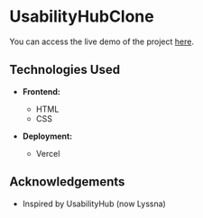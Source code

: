 # UsabilityHubClone

You can access the live demo of the project [here](https://usability-hub-lyssna-clone.vercel.app/).

## Technologies Used
- **Frontend:**
  - HTML
  - CSS

- **Deployment:**
  - Vercel

## Acknowledgements
- Inspired by UsabilityHub (now Lyssna)
